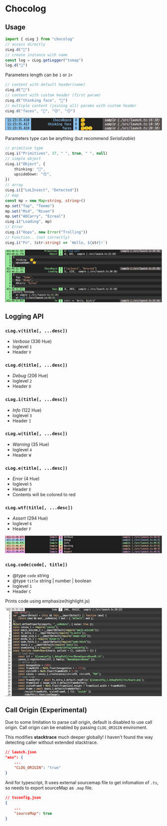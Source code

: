 # Chocolog

## Usage
```typescript
import { cLog } from "chocolog"
// access directly
cLog.d("🤔")
// create instance with name
const log = cLog.getLogger("tsmap")
log.d("🤔")
```
Parameters length can be `1` or `2+`
```typescript
// content with default header(name)
cLog.d("🤔")
// content with custom header (first param)
cLog.d("thinking face", "🤔")
// multiple content (joining all) params with custom header
cLog.d("faces", "🤔", "🙃", "😗")
```
![alt text](./img/basic_param.png)

Parameters type can be anything (but recommend *Serializable*)
```typescript
// primitive type
cLog.i("Primitives", 37, " ", true, " ", null)
// simple object
cLog.i("Object", {
    thinking: "🤔",
    upsideDown: "🙃",
})
// array
cLog.i(["LoLInsect", "Detected"])
// map
const mp = new Map<string, string>()
mp.set("Top", "Teemo")
mp.set("Mid", "Riven")
mp.set("ADCarry", "Ezreal")
cLog.i("Loading", mp)
// Error
cLog.i("Oops", new Error("Trolling"))
// Function.. (not correctly)
cLog.i("Fn", (str:string) => `Hello, ${str}!`)
```
![param type](./img/param_type.png)
## Logging API
### `cLog.v(title[, ...desc])`
* *Verbose* (336 Hue)
* loglevel `1`
* Header `V`

### `cLog.d(title[, ...desc])`
* *Debug* (206 Hue)
* loglevel `2`
* Header `D`

### `cLog.i(title[, ...desc])`
* *Info* (122 Hue)
* loglevel `3`
* Header `I`

### `cLog.w(title[, ...desc])`
* *Warning* (35 Hue)
* loglevel `4`
* Header `W`

### `cLog.e(title[, ...desc])`
* *Error* (4 Hue)
* loglevel `5`
* Header `E`
* Contents will be colored to red

### `cLog.wtf(title[, ...desc])`
* *Assert* (294 Hue)
* loglevel `6`
* Header `F`

![log bg](./img/log_type.png)
### `cLog.code(code[, title])`
* @type `code` string
* @type `title` string | number | boolean
* loglevel `1`
* Header `C`

Prints code using emphasize(highlight.js)

![log code](./img/log_code.png)

## Call Origin (Experimental)
Due to some limitation to parse call origin, default is disabled to use call origin.
Call origin can be enabled by passing `CLOG_ORIGIN` enviroment.

This modifies **stacktrace** much deeper globally!
I haven't found the way detecting caller
without extended stacktrace.
```json
// launch.json
"env": {
    ...
    "CLOG_ORIGIN": "true"
}
```

And for typescript, It uses external sourcemap file
to get infomation of `.ts`,
so needs to export sourceMap as `.map` file.
```json
// tsconfig.json
{
    ...
    "sourceMap": true
}
```
